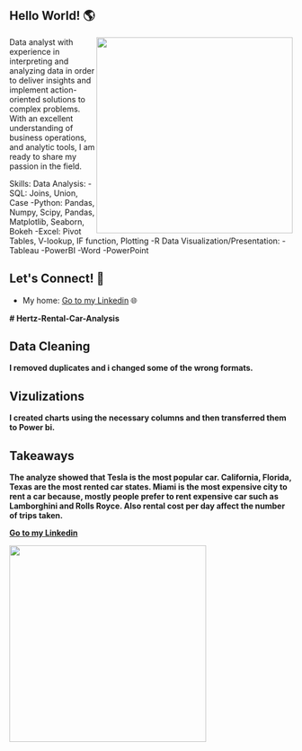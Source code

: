 ## Hello World! 🌎 

<a href="https://cdn.futura-sciences.com/sources/images/Big-Data.jpg"><img align="right" width="349" height="auto" src="https://cdn.futura-sciences.com/sources/images/Big-Data.jpg"></a>

Data analyst with experience in interpreting and analyzing data in order to deliver insights and implement action-oriented solutions to complex problems. With an excellent understanding of business operations, and analytic tools, I am ready to share my passion in the field.

Skills: 
Data Analysis: 
-SQL: Joins, Union, Case
-Python: Pandas, Numpy, Scipy, Pandas, Matplotlib, Seaborn, Bokeh
-Excel: Pivot Tables, V-lookup, IF function, Plotting 
-R 
Data Visualization/Presentation:
-Tableau
-PowerBI
-Word
-PowerPoint

## Let's Connect! 🤝

- My home: <a href="https://www.linkedin.com/in/tansu-ayaz-797bb313a/">Go to my Linkedin</a> 🌐

<b>
# Hertz-Rental-Car-Analysis

## Data Cleaning
I removed duplicates and i changed some of the wrong formats.

## Vizulizations
I created charts using the necessary columns and then transferred them to Power bi.

## Takeaways
The analyze showed that **Tesla** is the most popular car.
**California, Florida, Texas** are the most rented car states.
**Miami** is the most expensive city to rent a car because, mostly people prefer to rent expensive car such as **Lamborghini** and **Rolls Royce**.
Also rental cost per day affect the number of trips taken.

<a href="https://www.linkedin.com/in/tansu-ayaz-797bb313a/">Go to my Linkedin</a>


<img src =
"https://encrypted-tbn0.gstatic.com/images?q=tbn:ANd9GcRVjM9Bs8g-87dYNKS-eCL_Hlar-j6G5anDbw&usqp=CAU" width="350" height="auto" />
